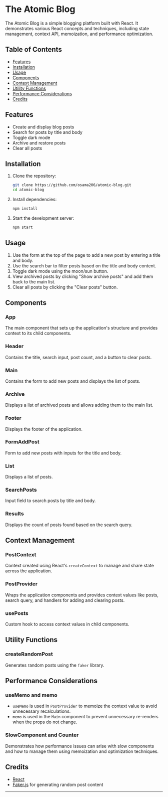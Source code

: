 # The Atomic Blog

The Atomic Blog is a simple blogging platform built with React. It demonstrates various React concepts and techniques, including state management, context API, memoization, and performance optimization.

## Table of Contents

- [Features](#features)
- [Installation](#installation)
- [Usage](#usage)
- [Components](#components)
- [Context Management](#context-management)
- [Utility Functions](#utility-functions)
- [Performance Considerations](#performance-considerations)
- [Credits](#credits)

## Features

- Create and display blog posts
- Search for posts by title and body
- Toggle dark mode
- Archive and restore posts
- Clear all posts

## Installation

1. Clone the repository:
   ```bash
   git clone https://github.com/osama206/atomic-blog.git
   cd atomic-blog
   ```

2. Install dependencies:
   ```bash
   npm install
   ```

3. Start the development server:
   ```bash
   npm start
   ```

## Usage

1. Use the form at the top of the page to add a new post by entering a title and body.
2. Use the search bar to filter posts based on the title and body content.
3. Toggle dark mode using the moon/sun button.
4. View archived posts by clicking "Show archive posts" and add them back to the main list.
5. Clear all posts by clicking the "Clear posts" button.

## Components

### App

The main component that sets up the application's structure and provides context to its child components.

### Header

Contains the title, search input, post count, and a button to clear posts.

### Main

Contains the form to add new posts and displays the list of posts.

### Archive

Displays a list of archived posts and allows adding them to the main list.

### Footer

Displays the footer of the application.

### FormAddPost

Form to add new posts with inputs for the title and body.

### List

Displays a list of posts.

### SearchPosts

Input field to search posts by title and body.

### Results

Displays the count of posts found based on the search query.

## Context Management

### PostContext

Context created using React's `createContext` to manage and share state across the application.

### PostProvider

Wraps the application components and provides context values like posts, search query, and handlers for adding and clearing posts.

### usePosts

Custom hook to access context values in child components.

## Utility Functions

### createRandomPost

Generates random posts using the `faker` library.

## Performance Considerations

### useMemo and memo

- `useMemo` is used in `PostProvider` to memoize the context value to avoid unnecessary recalculations.
- `memo` is used in the `Main` component to prevent unnecessary re-renders when the props do not change.

### SlowComponent and Counter

Demonstrates how performance issues can arise with slow components and how to manage them using memoization and optimization techniques.

## Credits

- [React](https://react.dev/)
- [Faker.js](https://github.com/faker-js/faker) for generating random post content

---
